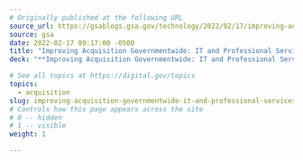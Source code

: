 ```yaml
---
# Originally published at the following URL
source_url: https://gsablogs.gsa.gov/technology/2022/02/17/improving-acquisition-governmentwide-it-and-professional-services/
source: gsa
date: 2022-02-17 09:17:00 -0500
title: "Improving Acquisition Governmentwide: IT and Professional Services"
deck: "**Improving Acquisition Governmentwide: IT and Professional Services**&mdash;We are excited to share some updates about how our portfolios are collaborating to improve governmentwide services acquisition. This year we are taking our partnership a step further through a new focus area called the Services Marketplace. Information Technology Category (ITC) and Professional Services and Human Capital Categories (PSHC) are working together to align how we roll out new contracts and tools to support buyers and suppliers of services. See what's new, what we're working on, and our three primary goals."

# See all topics at https://digital.gov/topics
topics:
  - acquisition
slug: improving-acquisition-governmentwide-it-and-professional-services
# Controls how this page appears across the site
# 0 -- hidden
# 1 -- visible
weight: 1

---
```

